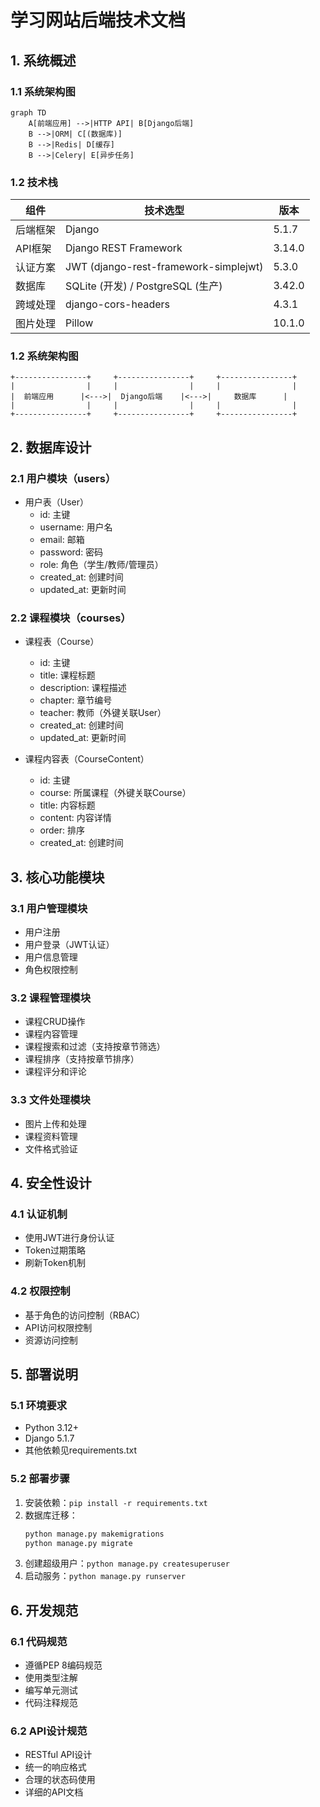 # 学习网站后端技术文档

## 1. 系统概述
### 1.1 系统架构图
```mermaid
graph TD
    A[前端应用] -->|HTTP API| B[Django后端]
    B -->|ORM| C[(数据库)]
    B -->|Redis| D[缓存]
    B -->|Celery| E[异步任务]
```

### 1.2 技术栈
| 组件 | 技术选型 | 版本 |
|------|----------|------|
| 后端框架 | Django | 5.1.7 |
| API框架 | Django REST Framework | 3.14.0 |
| 认证方案 | JWT (django-rest-framework-simplejwt) | 5.3.0 |
| 数据库 | SQLite (开发) / PostgreSQL (生产) | 3.42.0 |
| 跨域处理 | django-cors-headers | 4.3.1 |
| 图片处理 | Pillow | 10.1.0 |

### 1.2 系统架构图
```
+----------------+     +----------------+     +----------------+
|                |     |                |     |                |
|  前端应用      |<--->|  Django后端    |<--->|     数据库      |
|                |     |                |     |                |
+----------------+     +----------------+     +----------------+
```

## 2. 数据库设计

### 2.1 用户模块（users）
- 用户表（User）
  - id: 主键
  - username: 用户名
  - email: 邮箱
  - password: 密码
  - role: 角色（学生/教师/管理员）
  - created_at: 创建时间
  - updated_at: 更新时间

### 2.2 课程模块（courses）
- 课程表（Course）
  - id: 主键
  - title: 课程标题
  - description: 课程描述
  - chapter: 章节编号
  - teacher: 教师（外键关联User）
  - created_at: 创建时间
  - updated_at: 更新时间

- 课程内容表（CourseContent）
  - id: 主键
  - course: 所属课程（外键关联Course）
  - title: 内容标题
  - content: 内容详情
  - order: 排序
  - created_at: 创建时间

## 3. 核心功能模块

### 3.1 用户管理模块
- 用户注册
- 用户登录（JWT认证）
- 用户信息管理
- 角色权限控制

### 3.2 课程管理模块
- 课程CRUD操作
- 课程内容管理
- 课程搜索和过滤（支持按章节筛选）
- 课程排序（支持按章节排序）
- 课程评分和评论

### 3.3 文件处理模块
- 图片上传和处理
- 课程资料管理
- 文件格式验证

## 4. 安全性设计

### 4.1 认证机制
- 使用JWT进行身份认证
- Token过期策略
- 刷新Token机制

### 4.2 权限控制
- 基于角色的访问控制（RBAC）
- API访问权限控制
- 资源访问控制

## 5. 部署说明

### 5.1 环境要求
- Python 3.12+
- Django 5.1.7
- 其他依赖见requirements.txt

### 5.2 部署步骤
1. 安装依赖：`pip install -r requirements.txt`
2. 数据库迁移：
   ```bash
   python manage.py makemigrations
   python manage.py migrate
   ```
3. 创建超级用户：`python manage.py createsuperuser`
4. 启动服务：`python manage.py runserver`

## 6. 开发规范

### 6.1 代码规范
- 遵循PEP 8编码规范
- 使用类型注解
- 编写单元测试
- 代码注释规范

### 6.2 API设计规范
- RESTful API设计
- 统一的响应格式
- 合理的状态码使用
- 详细的API文档